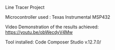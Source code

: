 Line Tracer Project

Microcontroller used : Texas Instrumental MSP432

Video Demonstration of the results achieved: https://youtu.be/obWecdyV4Mw

Tool installed: Code Composer Studio v.12.7.0/
